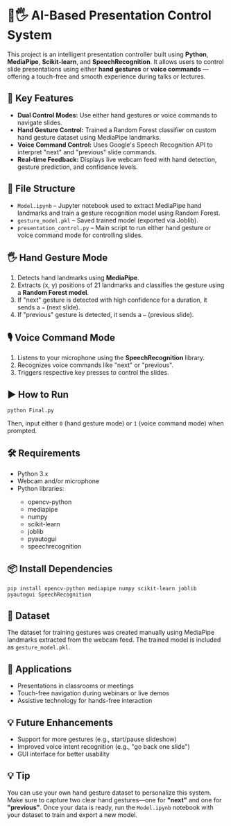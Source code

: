 <h1>🎤🖐️ AI-Based Presentation Control System</h1>

<p>
This project is an intelligent presentation controller built using <strong>Python</strong>, <strong>MediaPipe</strong>, <strong>Scikit-learn</strong>, and <strong>SpeechRecognition</strong>. It allows users to control slide presentations using either <strong>hand gestures</strong> or <strong>voice commands</strong> — offering a touch-free and smooth experience during talks or lectures.
</p>

<h2>🧠 Key Features</h2>
<ul>
  <li><strong>Dual Control Modes:</strong> Use either hand gestures or voice commands to navigate slides.</li>
  <li><strong>Hand Gesture Control:</strong> Trained a Random Forest classifier on custom hand gesture dataset using MediaPipe landmarks.</li>
  <li><strong>Voice Command Control:</strong> Uses Google's Speech Recognition API to interpret "next" and "previous" slide commands.</li>
  <li><strong>Real-time Feedback:</strong> Displays live webcam feed with hand detection, gesture prediction, and confidence levels.</li>
</ul>

<h2>📂 File Structure</h2>
<ul>
  <li><code>Model.ipynb</code> – Jupyter notebook used to extract MediaPipe hand landmarks and train a gesture recognition model using Random Forest.</li>
  <li><code>gesture_model.pkl</code> – Saved trained model (exported via Joblib).</li>
  <li><code>presentation_control.py</code> – Main script to run either hand gesture or voice command mode for controlling slides.</li>
</ul>

<h2>🖐️ Hand Gesture Mode</h2>
<ol>
  <li>Detects hand landmarks using <strong>MediaPipe</strong>.</li>
  <li>Extracts (x, y) positions of 21 landmarks and classifies the gesture using a <strong>Random Forest model</strong>.</li>
  <li>If "next" gesture is detected with high confidence for a duration, it sends a <code>→</code> (next slide).</li>
  <li>If "previous" gesture is detected, it sends a <code>←</code> (previous slide).</li>
</ol>

<h2>🎙️ Voice Command Mode</h2>
<ol>
  <li>Listens to your microphone using the <strong>SpeechRecognition</strong> library.</li>
  <li>Recognizes voice commands like "next" or "previous".</li>
  <li>Triggers respective key presses to control the slides.</li>
</ol>

<h2>▶️ How to Run</h2>
<pre><code>python Final.py</code></pre>
<p>Then, input either <code>0</code> (hand gesture mode) or <code>1</code> (voice command mode) when prompted.</p>

<h2>🛠 Requirements</h2>
<ul>
  <li>Python 3.x</li>
  <li>Webcam and/or microphone</li>
  <li>Python libraries:</li>
  <ul>
    <li>opencv-python</li>
    <li>mediapipe</li>
    <li>numpy</li>
    <li>scikit-learn</li>
    <li>joblib</li>
    <li>pyautogui</li>
    <li>speechrecognition</li>
  </ul>
</ul>

<h2>📦 Install Dependencies</h2>
<pre><code>pip install opencv-python mediapipe numpy scikit-learn joblib pyautogui SpeechRecognition </code></pre>

<h2>📁 Dataset</h2>
<p>
The dataset for training gestures was created manually using MediaPipe landmarks extracted from the webcam feed. The trained model is included as <code>gesture_model.pkl</code>.
</p>

<h2>📌 Applications</h2>
<ul>
  <li>Presentations in classrooms or meetings</li>
  <li>Touch-free navigation during webinars or live demos</li>
  <li>Assistive technology for hands-free interaction</li>
</ul>

<h2>💡 Future Enhancements</h2>
<ul>
  <li>Support for more gestures (e.g., start/pause slideshow)</li>
  <li>Improved voice intent recognition (e.g., "go back one slide")</li>
  <li>GUI interface for better usability</li>
</ul>

<h2>💡 Tip</h2>
<p>
You can use your own hand gesture dataset to personalize this system. Make sure to capture two clear hand gestures—one for <strong>"next"</strong> and one for <strong>"previous"</strong>. Once your data is ready, run the <code>Model.ipynb</code> notebook with your dataset to train and export a new model.
</p>

